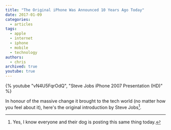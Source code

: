 ```yaml
---
title: "The Original iPhone Was Announced 10 Years Ago Today"
date: 2017-01-09
categories:
  - articles
tags:
  - apple
  - internet
  - iphone
  - mobile
  - technology
authors:
  - chris
archived: true
youtube: true
---
```


{% youtube "vN4U5FqrOdQ", "Steve Jobs iPhone 2007 Presentation (HD)" %}

In honour of the massive change it brought to the tech world (no matter how you feel about it), here's the original introduction by Steve Jobs[^1].

[^1]: Yes, I know everyone and their dog is posting this same thing today.

